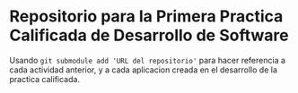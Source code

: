 # Repositorio para la Primera Practica Calificada de Desarrollo de Software

Usando `git submodule add 'URL del repositorio'` para hacer referencia a cada actividad anterior, y a cada aplicacion creada en el desarrollo de la practica calificada.
